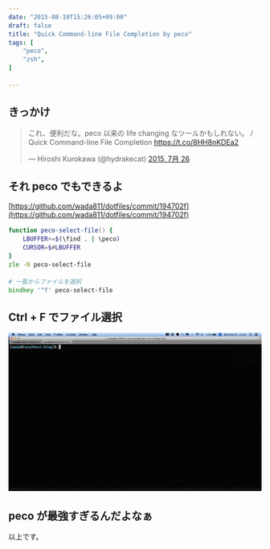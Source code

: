 ```yaml
---
date: "2015-08-19T15:26:05+09:00"
draft: false
title: "Quick Command-line File Completion by peco"
tags: [
    "peco",
    "zsh",
]

---
```


## きっかけ

<blockquote class="twitter-tweet" lang="ja"><p lang="ja" dir="ltr">これ、便利だな。peco 以来の life changing なツールかもしれない。 / Quick Command-line File Completion <a href="https://t.co/8HH8nKDEa2">https://t.co/8HH8nKDEa2</a></p>&mdash; Hiroshi Kurokawa (@hydrakecat) <a href="https://twitter.com/hydrakecat/status/625112129272582144">2015, 7月 26</a></blockquote>
<script async src="//platform.twitter.com/widgets.js" charset="utf-8"></script>

## それ peco でもできるよ

[https://github.com/wada811/dotfiles/commit/194702f](https://github.com/wada811/dotfiles/commit/194702f)

```zsh
function peco-select-file() {
    LBUFFER+=$(\find . | \peco)
    CURSOR=$#LBUFFER
}
zle -N peco-select-file

# 一覧からファイルを選択
bindkey '^f' peco-select-file
```

## Ctrl + F でファイル選択

[![quick-command-line-file-completion-by-peco](/images/quick-command-line-file-completion-by-peco/quick-command-line-file-completion-by-peco.gif)](https://gyazo.com/1534b6e12d9410287a003c81377515b6)

## peco が最強すぎるんだよなぁ

以上です。